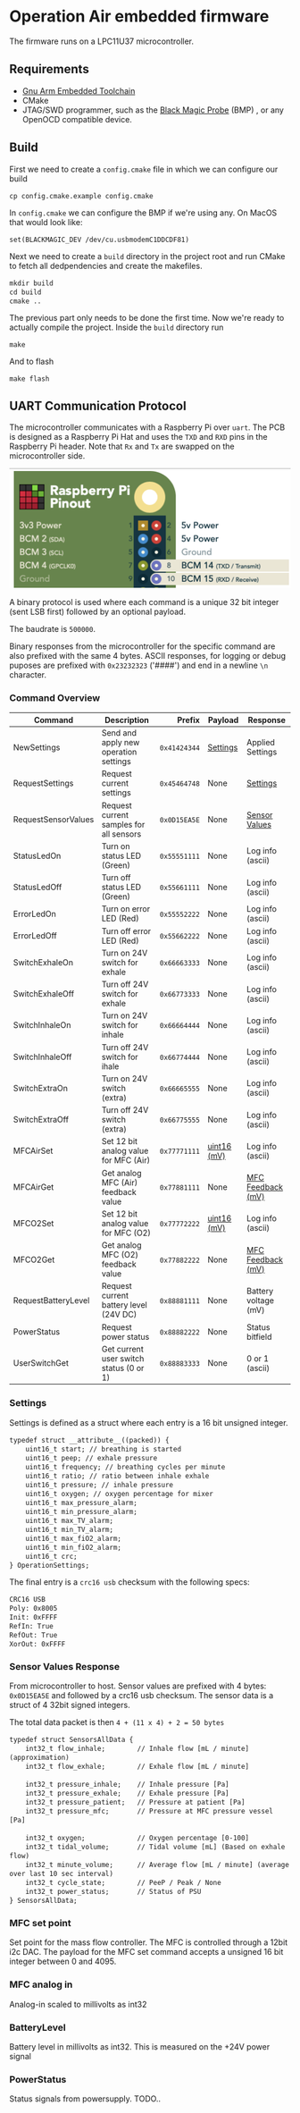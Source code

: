 # Operation Air embedded firmware

The firmware runs on a LPC11U37 microcontroller.

## Requirements

* [Gnu Arm Embedded Toolchain](https://developer.arm.com/open-source/gnu-toolchain/gnu-rm/downloads)
* CMake
* JTAG/SWD programmer, such as the [Black Magic Probe](https://github.com/blacksphere/blackmagic/wiki) (BMP) , or any OpenOCD compatible device.


## Build

First we need to create a `config.cmake` file in which we can configure our build

```console
cp config.cmake.example config.cmake
```

In `config.cmake` we can configure the BMP if we're using any. On MacOS that would look like:

```
set(BLACKMAGIC_DEV /dev/cu.usbmodemC1DDCDF81)
```

Next we need to create a `build` directory in the project root and run CMake to fetch all dedpendencies and create the makefiles.

```console
mkdir build
cd build
cmake ..
```

The previous part only needs to be done the first time.
Now we're ready to actually compile the project. Inside the `build` directory run

```console
make
```

And to flash

```console
make flash
```


## UART Communication Protocol

The microcontroller communicates with a Raspberry Pi over `uart`. The PCB is designed as a Raspberry Pi Hat and uses the `TXD` and `RXD` pins in the Raspberry Pi header. Note that `Rx` and `Tx` are swapped on the microcontroller side.

![](img/uart_pinout.png)

A binary protocol is used where each command is a unique 32 bit integer (sent LSB first) followed by an optional payload.

The baudrate is `500000`.

Binary responses from the microcontroller for the specific command are also prefixed with the same 4 bytes. ASCII responses, for logging or debug puposes are prefixed with `0x23232323` ('####') and end in a newline `\n` character.

### Command Overview

| Command             | Description                             | Prefix     | Payload      | Response         |
| -------------       |---------------------------------------- | ---------: | ------------ | --------         |
| NewSettings         | Send and apply new operation settings   | `0x41424344` | [Settings](#Settings)   | Applied Settings |
| RequestSettings     | Request current settings                | `0x45464748` | None         | [Settings](#Settings) |
| RequestSensorValues | Request current samples for all sensors | `0x0D15EA5E` | None         | [Sensor Values](#Sensor-Values-Response)    |
| StatusLedOn         | Turn on status LED (Green)              | `0x55551111` | None         | Log info (ascii) |
| StatusLedOff        | Turn off status LED (Green)             | `0x55661111` | None         | Log info (ascii) |
| ErrorLedOn          | Turn on error LED (Red)                 | `0x55552222` | None         | Log info (ascii) |
| ErrorLedOff         | Turn off error LED (Red)                | `0x55662222` | None         | Log info (ascii) |
| SwitchExhaleOn      | Turn on 24V switch for exhale           | `0x66663333` | None         | Log info (ascii) |
| SwitchExhaleOff     | Turn off 24V switch for exhale          | `0x66773333` | None         | Log info (ascii) |
| SwitchInhaleOn      | Turn on 24V switch for inhale           | `0x66664444` | None         | Log info (ascii) |
| SwitchInhaleOff     | Turn off 24V switch for ihale           | `0x66774444` | None         | Log info (ascii) |
| SwitchExtraOn       | Turn on 24V switch (extra)              | `0x66665555` | None         | Log info (ascii) |
| SwitchExtraOff      | Turn off 24V switch (extra)             | `0x66775555` | None         | Log info (ascii) |
| MFCAirSet           | Set 12 bit analog value for MFC (Air)   | `0x77771111` | [uint16 (mV)](#MFC-set-point) | Log info (ascii) |
| MFCAirGet           | Get analog MFC (Air) feedback value     | `0x77881111` | None         | [MFC Feedback (mV)](MFC-analog-in)  |
| MFCO2Set            | Set 12 bit analog value for MFC (O2)    | `0x77772222` | [uint16 (mV)](#MFC-set-point) | Log info (ascii) |
| MFCO2Get            | Get analog MFC (O2) feedback value      | `0x77882222` | None         | [MFC Feedback (mV)](MFC-analog-in)  |
| RequestBatteryLevel | Request current battery level (24V DC)  | `0x88881111` | None         | Battery voltage (mV) |
| PowerStatus         | Request power status                    | `0x88882222` | None         | Status bitfield  |
| UserSwitchGet       | Get current user switch status (0 or 1) | `0x88883333` | None         | 0 or 1 (ascii)   |

### Settings

Settings is defined as a struct where each entry is a 16 bit unsigned integer.

```
typedef struct __attribute__((packed)) {
    uint16_t start; // breathing is started
    uint16_t peep; // exhale pressure
    uint16_t frequency; // breathing cycles per minute
    uint16_t ratio; // ratio between inhale exhale
    uint16_t pressure; // inhale pressure
    uint16_t oxygen; // oxygen percentage for mixer
    uint16_t max_pressure_alarm;
    uint16_t min_pressure_alarm;
    uint16_t max_TV_alarm;
    uint16_t min_TV_alarm;
    uint16_t max_fiO2_alarm;
    uint16_t min_fiO2_alarm;
    uint16_t crc;
} OperationSettings;
```

The final entry is a `crc16 usb` checksum with the following specs:

```
CRC16 USB
Poly: 0x8005
Init: 0xFFFF
RefIn: True
RefOut: True
XorOut: 0xFFFF
```


### Sensor Values Response

From microcontroller to host.
Sensor values are prefixed with 4 bytes: `0x0D15EA5E` and followed by a crc16 usb checksum. The sensor data is a struct of 4 32bit signed integers.

The total data packet is then `4 + (11 x 4) + 2 = 50 bytes`

```
typedef struct SensorsAllData {
    int32_t flow_inhale;        // Inhale flow [mL / minute] (approximation)
    int32_t flow_exhale;        // Exhale flow [mL / minute]

    int32_t pressure_inhale;    // Inhale pressure [Pa]
    int32_t pressure_exhale;    // Exhale pressure [Pa]
    int32_t pressure_patient;   // Pressure at patient [Pa]
    int32_t pressure_mfc;       // Pressure at MFC pressure vessel [Pa]

    int32_t oxygen;             // Oxygen percentage [0-100]
    int32_t tidal_volume;       // Tidal volume [mL] (Based on exhale flow)
    int32_t minute_volume;      // Average flow [mL / minute] (average over last 10 sec interval)
    int32_t cycle_state;        // PeeP / Peak / None
    int32_t power_status;       // Status of PSU
} SensorsAllData;
```

### MFC set point

Set point for the mass flow controller. The MFC is controlled through a 12bit i2c DAC. The payload for the MFC set command accepts a unsigned 16 bit integer between 0 and 4095.

### MFC analog in

Analog-in scaled to millivolts as int32

### BatteryLevel

Battery level in millivolts as int32. This is measured on the +24V power signal

### PowerStatus

Status signals from powersupply. TODO..